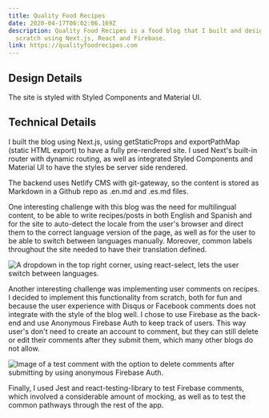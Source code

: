 ```yaml
---
title: Quality Food Recipes
date: 2020-04-17T06:02:06.169Z
description: Quality Food Recipes is a food blog that I built and designed from
  scratch using Next.js, React and Firebase.
link: https://qualityfoodrecipes.com
---
```

## Design Details

The site is styled with Styled Components and Material UI.

## Technical Details

I built the blog using Next.js, using getStaticProps and exportPathMap (static HTML export) to have a fully pre-rendered site. I used Next's built-in router with dynamic routing, as well as integrated Styled Components and Material UI to have the styles be server side rendered.

The backend uses Netlify CMS with git-gateway, so the content is stored as Markdown in a Github repo as .en.md and .es.md files.

One interesting challenge with this blog was the need for multilingual content, to be able to write recipes/posts in both English and Spanish and for the site to auto-detect the locale from the user's browser and direct them to the correct language version of the page, as well as for the user to be able to switch between languages manually. Moreover, common labels throughout the site needed to have their translation defined.

![A dropdown in the top right corner, using react-select, lets the user switch between languages.](/img/screen-shot-2020-03-30-at-2.42.40-am.png "A dropdown in the top right corner, using react-select, lets the user switch between languages.")

Another interesting challenge was implementing user comments on recipes. I decided to implement this functionality from scratch, both for fun and because the user experience with Disqus or Facebook comments does not integrate with the style of the blog well. I chose to use Firebase as the back-end and use Anonymous Firebase Auth to keep track of users. This way user's don't need to create an account to comment, but they can still delete or edit their comments after they submit them, which many other blogs do not allow.

![Image of a test comment with the option to delete comments after submitting by using anonymous Firebase Auth.](/img/screen-shot-2020-04-01-at-8.12.59-pm.png "Image of a test comment with the option to delete comments after submitting by using anonymous Firebase Auth.")



Finally, I used Jest and react-testing-library to test Firebase comments, which involved a considerable amount of mocking, as well as to test the common pathways through the rest of the app.